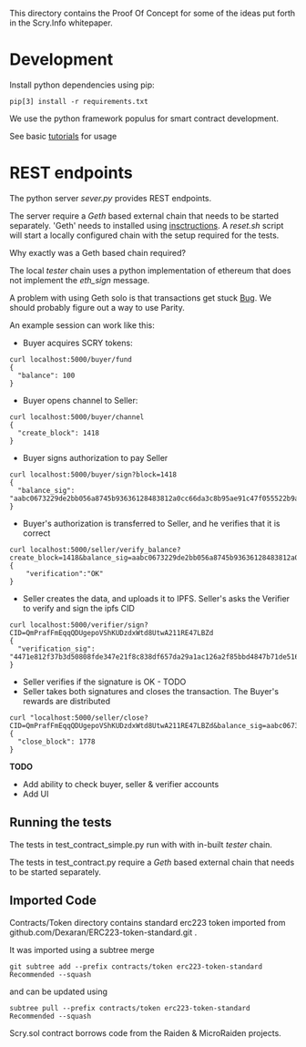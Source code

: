 This directory contains the Proof Of Concept for some of the ideas put forth in the Scry.Info whitepaper.

# Development
Install python dependencies using pip:
```
pip[3] install -r requirements.txt
```

We use the python framework populus for smart contract development.

See basic [tutorials](http://populus.readthedocs.io/en/latest/tutorial.html) for usage 

# REST endpoints

The python server *sever.py* provides REST endpoints.

The server require a *Geth* based external chain that needs to be started separately. 'Geth' needs to installed using [insctructions](https://github.com/ethereum/go-ethereum/wiki/Building-Ethereum).
A *reset.sh* script will start a locally configured chain with the setup required for the tests.

Why exactly was a Geth based chain required? 

The local *tester* chain uses a python implementation of ethereum that does not implement the *eth_sign* message.

A problem with using Geth solo is that transactions get stuck [Bug](https://github.com/ethereum/go-ethereum/issues/3694). We should probably figure out a way to use Parity.

An example session can work like this:

- Buyer acquires SCRY tokens:
```
curl localhost:5000/buyer/fund
{
  "balance": 100
}
```
- Buyer opens channel to Seller:
```
curl localhost:5000/buyer/channel
{
  "create_block": 1418
}
```
- Buyer signs authorization to pay Seller
```
curl localhost:5000/buyer/sign?block=1418
{
  "balance_sig": "aabc0673229de2bb056a8745b93636128483812a0cc66da3c8b95ae91c47f055522b9a3d13f92ddb87d08319a2cd4b10d6b845b1b705391e7fa3f610b7f1f7d41b"
}
```
- Buyer's authorization is transferred to Seller, and he verifies that it is correct
```
curl localhost:5000/seller/verify_balance?create_block=1418&balance_sig=aabc0673229de2bb056a8745b93636128483812a0cc66da3c8b95ae91c47f055522b9a3d13f92ddb87d08319a2cd4b10d6b845b1b705391e7fa3f610b7f1f7d41b
{
    "verification":"OK"
}
```
- Seller creates the data, and uploads it to IPFS. Seller's asks the Verifier to verify and sign the ipfs CID
```
curl localhost:5000/verifier/sign?CID=QmPrafFmEqqQDUgepoVShKUDzdxWtd8UtwA211RE47LBZd
{
  "verification_sig": "4471e812f37b3d50808fde347e21f8c838df657da29a1ac126a2f85bbd4847b71de516f4ca8d2b26587f4ddc0ac2b78cf18cb03a12097800cbb281f26e5c2ada1b"
}
```
- Seller verifies if the signature is OK - TODO
- Seller takes both signatures and closes the transaction. The Buyer's rewards are distributed
```
curl "localhost:5000/seller/close?CID=QmPrafFmEqqQDUgepoVShKUDzdxWtd8UtwA211RE47LBZd&balance_sig=aabc0673229de2bb056a8745b93636128483812a0cc66da3c8b95ae91c47f055522b9a3d13f92ddb87d08319a2cd4b10d6b845b1b705391e7fa3f610b7f1f7d41b&verification_sig=4471e812f37b3d50808fde347e21f8c838df657da29a1ac126a2f85bbd4847b71de516f4ca8d2b26587f4ddc0ac2b78cf18cb03a12097800cbb281f26e5c2ada1b&create_block=1418"
{
  "close_block": 1778
}
```

**TODO**
- Add ability to check buyer, seller & verifier accounts
- Add UI

## Running the tests
The tests in test_contract_simple.py run with with in-built *tester* chain.

The tests in test_contract.py require a *Geth* based external chain that needs to be started separately. 

## Imported Code
Contracts/Token directory contains standard erc223 token imported from github.com/Dexaran/ERC223-token-standard.git .

It was imported using a subtree merge
```
git subtree add --prefix contracts/token erc223-token-standard Recommended --squash
```
and can be updated using
```
subtree pull --prefix contracts/token erc223-token-standard Recommended --squash
```

Scry.sol contract borrows code from the Raiden & MicroRaiden projects.